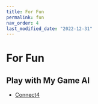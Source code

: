 ```yaml
---
title: For Fun
permalink: fun
nav_order: 4
last_modified_date: "2022-12-31"
---
```


# For Fun 

## Play with My Game AI

* [Connect4](connect4-js)

